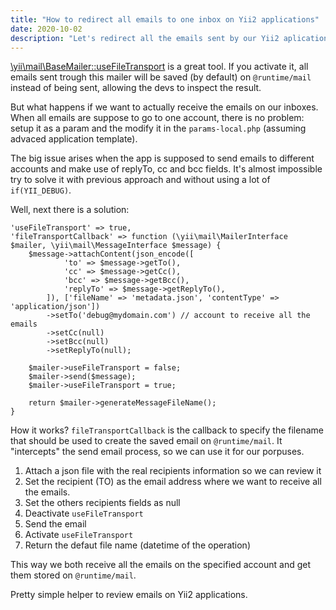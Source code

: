 ```yaml
---
title: "How to redirect all emails to one inbox on Yii2 applications"
date: 2020-10-02
description: "Let's redirect all the emails sent by our Yii2 aplication to our inbox while developing it. This way we don't need to inspect emails stored in @runtime/mail."
---
```

[\yii\mail\BaseMailer::useFileTransport](https://www.yiiframework.com/doc/api/2.0/yii-mail-basemailer#$useFileTransport-detail) is a great tool. If you activate it, all
emails sent trough this mailer will be saved (by default) on `@runtime/mail`
instead of being sent, allowing the devs to inspect the result. 

But what happens if we want to actually receive the emails on our inboxes. When
all emails are suppose to go to one account, there is no problem: setup it as
a param and the modify it in the `params-local.php` (assuming advaced
application template).

The big issue arises when the app is supposed to send emails to different
accounts and make use of replyTo, cc and bcc fields. It's almost impossible try
to solve it with previous approach and without using a lot of `if(YII_DEBUG)`.

Well, next there is a solution: 

```
'useFileTransport' => true,
'fileTransportCallback' => function (\yii\mail\MailerInterface $mailer, \yii\mail\MessageInterface $message) {
    $message->attachContent(json_encode([
            'to' => $message->getTo(),
            'cc' => $message->getCc(),
            'bcc' => $message->getBcc(),
            'replyTo' => $message->getReplyTo(),
        ]), ['fileName' => 'metadata.json', 'contentType' => 'application/json'])
        ->setTo('debug@mydomain.com') // account to receive all the emails
        ->setCc(null)
        ->setBcc(null)
        ->setReplyTo(null);

    $mailer->useFileTransport = false;
    $mailer->send($message);
    $mailer->useFileTransport = true;

    return $mailer->generateMessageFileName();
}

```

How it works? `fileTransportCallback` is the callback to specify the filename that should be used to create the saved email on `@runtime/mail`. It "intercepts" the send email process, so we can use it for our porpuses.

1. Attach a json file with the real recipients information so we can review it
2. Set the recipient (TO) as the email address where we want to receive all the
   emails.
3. Set the others recipients fields as null
4. Deactivate `useFileTransport`
5. Send the email
6. Activate `useFileTransport`
7. Return the defaut file name (datetime of the operation)

This way we both receive all the emails on the specified account and get them stored
on `@runtime/mail`.

Pretty simple helper to review emails on Yii2 applications.

